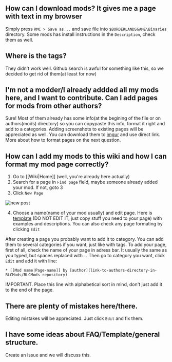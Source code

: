 ## How can I download mods? It gives me a page with text in my browser
Simply press `RMC > Save as...` and save file into `$BORDERLANDSGAME\Binaries` directory. Some mods has install instructions in the `Description`, check them as well.

## Where is the tags?
They didn't work well. Github search is awful for something like this, so we decided to get rid of them(at least for now)

## I'm not a modder/I already addded all my mods here, and I want to contribute. Can I add pages for mods from other authors?
Sure! Most of them already has some info(at the begining of the file or on authors(mods) directory) so you can copypaste this info, format it right and add to a categories. Adding screenshots to existing pages will be appreciated as well. You can download them to [imgur](https://imgur.com/) and use direct link. More about how to format pages on the next question.

## How can I add my mods to this wiki and how I can format my mod page correctly?
1. Go to [[Wiki|Home]] (well, you're already here actually)
2. Search for a page in `Find page` field, maybe someone already added your mod. If not, goto 3
3. Click `New Page`

![new post](https://i.imgur.com/puvhVrB.png)

4. Choose a name(name of your mod usually) and edit page. Here is [template](https://github.com/bugworm/Categories/wiki/TEMPLATE/_edit) (DO NOT EDIT IT, just copy stuff you need to your page) with examples and descriptions. You can also check any page formating by clicking `Edit`

After creating a page you probably want to add it to category. You can add them to several categories if you want, just like with tags. To add your page, first of all, check the name of your page in adress bar. It usually the same as you typed, but spaces replaced with `-`. Then go to category you want, click `Edit` and add it with line:

`* [[Mod name|Page-name]] by [author](link-to-authors-directory-in-BLCMods/BLCMods-repository)`

IMPORTANT. Place this line with alphabetical sort in mind, don't just add it to the end of the page.

## There are plenty of mistakes here/there.
Editing mistakes will be appreciated. Just click `Edit` and fix them.

## I have some ideas about FAQ/Template/general structure.
Create an issue and we will discuss this.